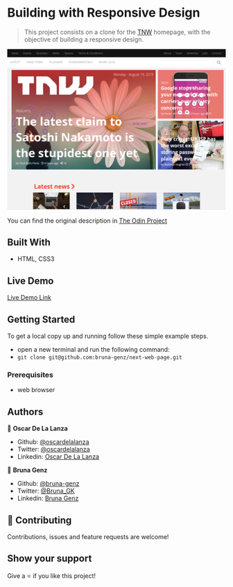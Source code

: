 # Building with Responsive Design

> This project consists on a clone for the [TNW](https://thenextweb.com/) homepage, with the objective of building a responsive design.

![screenshot](portfolio_TNW_small.png)

You can find the original description in [The Odin Project](https://www.theodinproject.com/courses/html5-and-css3/lessons/building-with-responsive-design)

## Built With

- HTML, CSS3

## Live Demo

[Live Demo Link](https://rawcdn.githack.com/bruna-genz/next-web-page/cdcfb76b7b27b6372e1ebdf849f76abe1892d3dc/index.html)


## Getting Started

To get a local copy up and running follow these simple example steps.
- open a new terminal and run the following command:
- `git clone git@github.com:bruna-genz/next-web-page.git`

### Prerequisites
- web browser

## Authors

:man: **Oscar De La Lanza**

- Github: [@oscardelalanza](https://github.com/oscardelalanza)
- Twitter: [@oscardelalanza](https://twitter.com/oscardelalanza)
- Linkedin: [Oscar De La Lanza](https://linkedin.com/in/oscardelalanza)

:woman: **Bruna Genz**

- Github: [@bruna-genz](https://github.com/bruna-genz)
- Twitter: [@Bruna_GK](https://twitter.com/Bruna_GK)
- Linkedin: [Bruna Genz](https://www.linkedin.com/in/brunagenz/)

## 🤝 Contributing

Contributions, issues and feature requests are welcome!

## Show your support

Give a ⭐️ if you like this project!

